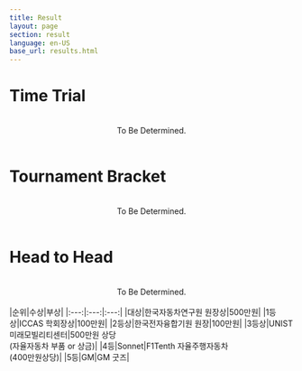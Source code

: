 ```yaml
---
title: Result
layout: page
section: result
language: en-US
base_url: results.html
---
```


# Time Trial

<br>
<center>
<!-- <img src="../images/result_tt.png"  style="width: 80%" alt="Time Trial" /> -->
To Be Determined.
</center>
<br>

# Tournament Bracket

<br>
<center>
<!-- <img src="../images/result_bracket.png"  style="width: 80%" alt="Tournament Bracket" /> -->
To Be Determined.
</center>
<br>

# Head to Head

<br>
<center>
<!-- <img src="../images/result_hth.png"  alt="Head to Head" /> -->
To Be Determined.
</center>
<br>
|순위|수상|부상|
|:---:|:---:|:---:|
|대상|한국자동차연구원 원장상|500만원|
|1등상|ICCAS 학회장상|100만원|
|2등상|한국전자융합기원 원장|100만원|
|3등상|UNIST 미래모빌리티센터|500만원 상당<br>(자율자동차 부품 or 상금)|
|4등|Sonnet|F1Tenth 자율주행자동차<br>(400만원상당)|
|5등|GM|GM 굿즈|
